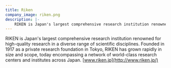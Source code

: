 ```yaml
---
title: Riken
company_image: riken.png
description: |-
    RIKEN is Japan's largest comprehensive research institution renowned for high-quality research in a diverse range of scientific disciplines. Founded in 1917 as a private research foundation in Tokyo, RIKEN has grown rapidly in size and scope, today encompassing a network of world-class research centers and institutes across Japan.
---
```

RIKEN is Japan's largest comprehensive research institution renowned for high-quality research in a diverse range of scientific disciplines. Founded in 1917 as a private research foundation in Tokyo, RIKEN has grown rapidly in size and scope, today encompassing a network of world-class research centers and institutes across Japan. [www.riken.jp](http://www.riken.jp/)
